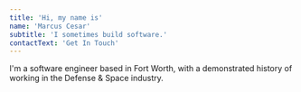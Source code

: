```yaml
---
title: 'Hi, my name is'
name: 'Marcus Cesar'
subtitle: 'I sometimes build software.'
contactText: 'Get In Touch'
---
```


I'm a software engineer based in Fort Worth, with a demonstrated history of working in the Defense & Space industry.
